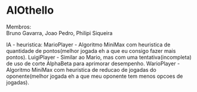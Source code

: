 # AIOthello

Membros:  
Bruno Gavarra,
Joao Pedro, 
Philipi Siqueira

IA - heuristica:
MarioPlayer - Algoritmo MiniMax com heuristica de quantidade de pontos(melhor jogada eh a que eu consigo fazer mais pontos).
LuigiPlayer - Similar ao Mario, mas com uma tentativa(incompleta) de uso de corte AlphaBeta para aprimorar desempenho.
WarioPlayer - Algoritmo MiniMax com heuristica de reducao de jogadas do oponente(melhor jogada eh a que meu oponente tem menos opcoes de jogadas).
         
